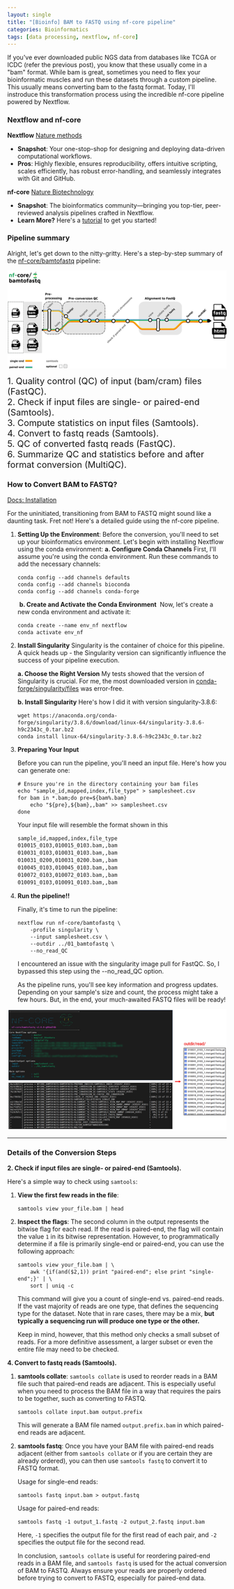 ```yaml
---
layout: single
title: "[Bioinfo] BAM to FASTQ using nf-core pipeline"
categories: Bioinformatics
tags: [data processing, nextflow, nf-core]
---
```


If you've ever downloaded public NGS data from databases like TCGA or ICDC (refer the previous post), you know that these usually come in a "bam" format. While bam is great, sometimes you need to flex your bioinformatic muscles and run these datasets through a custom pipeline. This usually means converting bam to the fastq format. Today, I'll instroduce this transformation process using the incredible nf-core pipeline powered by Nextflow.

### Nextflow and nf-core

**Nextflow** [Nature methods](https://www.nature.com/articles/s41592-021-01254-9)

- **Snapshot**: Your one-stop-shop for designing and deploying data-driven computational workflows.
- **Pros**: Highly flexible, ensures reproducibility, offers intuitive scripting, scales efficiently, has robust error-handling, and seamlessly integrates with Git and GitHub.

**nf-core** [Nature Biotechnology](https://www.nature.com/articles/s41587-020-0439-x)

- **Snapshot**: The bioinformatics community—bringing you top-tier, peer-reviewed analysis pipelines crafted in Nextflow.
- **Learn More?** Here's a [tutorial](https://carpentries-incubator.github.io/workflows-nextflow/#:~:text=Nextflow%20is%20workflow%20management%20software,Docker%2C%20Singularity%2C%20and%20Conda) to get you started!

### Pipeline summary

Alright, let's get down to the nitty-gritty. Here's a step-by-step summary of the [nf-core/bamtofastq](https://nf-co.re/bamtofastq) pipeline:

![01.jpg](../../images/2023-09-19-bamtofq-nf-core/945a0b585409b665b8dd6d7b5f1175f74e11d479.jpg)

<div style="font-size: 20px;">
1. Quality control (QC) of input (bam/cram) files (FastQC).<br>
2. Check if input files are single- or paired-end (Samtools).<br>
3. Compute statistics on input files (Samtools).<br>
4. Convert to fastq reads (Samtools).<br>
5. QC of converted fastq reads (FastQC).<br>
6. Summarize QC and statistics before and after format conversion (MultiQC).
</div>

### How to Convert BAM to FASTQ?

[Docs: Installation](https://nf-co.re/docs/usage/installation)

For the uninitiated, transitioning from BAM to FASTQ might sound like a daunting task. Fret not! Here's a detailed guide using the nf-core pipeline.

1. **Setting Up the Environment**:
   Before the conversion, you'll need to set up your bioinformatics environment. Let's begin with installing Nextflow using the conda environment:
   **a. Configure Conda Channels**
   First, I'll assume you're using the conda environment.
   Run these commands to add the necessary channels:
   
   ```shell
   conda config --add channels defaults
   conda config --add channels bioconda
   conda config --add channels conda-forge
   ```
   
    **b. Create and Activate the Conda Environment**
    Now, let's create a new conda environment and activate it:
   
   ```shell
   conda create --name env_nf nextflow
   conda activate env_nf
   ```

2. **Install Singularity**
   Singularity is the container of choice for this pipeline. A quick heads up - the Singularity version can significantly influence the success of your pipeline execution.
   
   **a. Choose the Right Version**
   My tests showed that the version of Singularity is crucial. For me, the most downloaded version in [conda-forge/singularity/files](https://anaconda.org/conda-forge/singularity/files) was error-free.
   
   **b. Install Singularity**
   Here's how I did it with version singularity-3.8.6:
   
   ```shell
   wget https://anaconda.org/conda-forge/singularity/3.8.6/download/linux-64/singularity-3.8.6-h9c2343c_0.tar.bz2
   conda install linux-64/singularity-3.8.6-h9c2343c_0.tar.bz2
   ```

3. **Preparing Your Input**
   
   Before you can run the pipeline, you'll need an input file. Here's how you can generate one:
   
   ```shell
   # Ensure you're in the directory containing your bam files
   echo "sample_id,mapped,index,file_type" > samplesheet.csv
   for bam in *.bam;do pre=${bam%.bam}
       echo "${pre},${bam},,bam" >> samplesheet.csv
   done
   ```
   
   Your input file will resemble the format shown in this
   
   ```tex
   sample_id,mapped,index,file_type
   010015_0103,010015_0103.bam,,bam
   010031_0103,010031_0103.bam,,bam
   010031_0200,010031_0200.bam,,bam
   010045_0103,010045_0103.bam,,bam
   010072_0103,010072_0103.bam,,bam
   010091_0103,010091_0103.bam,,bam
   ```

4. **Run the pipeline!!**
   
   Finally, it's time to run the pipeline:
   
   ```shell
   nextflow run nf-core/bamtofastq \
       -profile singularity \
       --input samplesheet.csv \
       --outdir ../01_bamtofastq \
       --no_read_QC
   ```
   
   I encountered an issue with the singularity image pull for FastQC. So, I bypassed this step using the --no_read_QC option.
   
   As the pipeline runs, you'll see key information and progress updates. Depending on your sample's size and count, the process might take a few hours. But, in the end, your much-awaited FASTQ files will be ready!

![02.jpg](../../images/2023-09-19-bamtofq-nf-core/f96af1acab2b8525238b86b708c917f0b8539daa.jpg)

---

### Details of the Conversion Steps

**2. Check if input files are single- or paired-end (Samtools).**

Here's a simple way to check using `samtools`:

1. **View the first few reads in the file**:
   
   ```shell
   samtools view your_file.bam | head
   ```

2. **Inspect the flags**: The second column in the output represents the bitwise flag for each read. If the read is paired-end, the flag will contain the value `1` in its bitwise representation.
   However, to programmatically determine if a file is primarily single-end or paired-end, you can use the following approach:
   
   ```shell
   samtools view your_file.bam | \
       awk '{if(and($2,1)) print "paired-end"; else print "single-end";}' | \
       sort | uniq -c
   ```
   
   This command will give you a count of single-end vs. paired-end reads. If the vast majority of reads are one type, that defines the sequencing type for the dataset. Note that in rare cases, there may be a mix, **but typically a sequencing run will produce one type or the other.**
   
   Keep in mind, however, that this method only checks a small subset of reads. For a more definitive assessment, a larger subset or even the entire file may need to be checked.

**4. Convert to fastq reads (Samtools).**

1. **samtools collate**: `samtools collate` is used to reorder reads in a BAM file such that paired-end reads are adjacent. This is especially useful when you need to process the BAM file in a way that requires the pairs to be together, such as converting to FASTQ.
   
   ```shell
   samtools collate input.bam output.prefix
   ```
   
   This will generate a BAM file named `output.prefix.bam` in which paired-end reads are adjacent.

2. **samtools fastq**:
   Once you have your BAM file with paired-end reads adjacent (either from `samtools collate` or if you are certain they are already ordered), you can then use `samtools fastq` to convert it to FASTQ format.
   
   Usage for single-end reads:
   
   ```shell
   samtools fastq input.bam > output.fastq
   ```
   
   Usage for paired-end reads:
   
   ```shell
   samtools fastq -1 output_1.fastq -2 output_2.fastq input.bam
   ```
   
   Here, `-1` specifies the output file for the first read of each pair, and `-2` specifies the output file for the second read.
   
   In conclusion, `samtools collate` is useful for reordering paired-end reads in a BAM file, and `samtools fastq` is used for the actual conversion of BAM to FASTQ. Always ensure your reads are properly ordered before trying to convert to FASTQ, especially for paired-end data.
